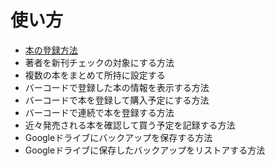 # 使い方

- [本の登録方法](usage/register_book.html)
- 著者を新刊チェックの対象にする方法
- 複数の本をまとめて所持に設定する
- バーコードで登録した本の情報を表示する方法
- バーコードで本を登録して購入予定にする方法
- バーコードで連続で本を登録する方法
- 近々発売される本を確認して買う予定を記録する方法
- Googleドライブにバックアップを保存する方法
- Googleドライブに保存したバックアップをリストアする方法
